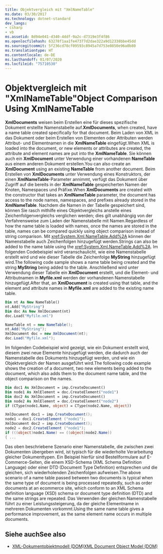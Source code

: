 ```yaml
---
title: Objektvergleich mit "XmlNameTable"
ms.date: 03/30/2017
ms.technology: dotnet-standard
dev_langs:
- csharp
- vb
ms.assetid: 8d94e041-d340-4ddf-9a2c-d7319e3f4f86
ms.openlocfilehash: 63278f1aa1fe47377d2dae322a9d12338bbe45dd
ms.sourcegitcommit: 5f236cd78cf09593c8945a7d753e0850e96a0b80
ms.translationtype: HT
ms.contentlocale: de-DE
ms.lasthandoff: 01/07/2020
ms.locfileid: "75710530"
---
```

# <a name="object-comparison-using-xmlnametable"></a><span data-ttu-id="b16db-102">Objektvergleich mit "XmlNameTable"</span><span class="sxs-lookup"><span data-stu-id="b16db-102">Object Comparison Using XmlNameTable</span></span>
<span data-ttu-id="b16db-103">**XmlDocuments** weisen beim Erstellen eine für dieses spezifische Dokument erstellte Namenstabelle auf.</span><span class="sxs-lookup"><span data-stu-id="b16db-103">**XmlDocuments**, when created, have a name table created specifically for that document.</span></span> <span data-ttu-id="b16db-104">Beim Laden von XML in das Dokument oder beim Erstellen von Elementen oder Attributen werden Attribut- und Elementnamen in die **XmlNameTable** eingefügt.</span><span class="sxs-lookup"><span data-stu-id="b16db-104">When XML is loaded into the document, or new elements or attributes are created, the attribute and element names are put into the **XmlNameTable**.</span></span> <span data-ttu-id="b16db-105">Sie können auch ein **XmlDocument** unter Verwendung einer vorhandenen **NameTable** aus einem anderen Dokument erstellen.</span><span class="sxs-lookup"><span data-stu-id="b16db-105">You can also create an **XmlDocument** using an existing **NameTable** from another document.</span></span> <span data-ttu-id="b16db-106">Beim Erstellen von **XmlDocuments** unter Verwendung eines Konstruktors, der einen **XmlNameTable**-Parameter annimmt, verfügt das Dokument über Zugriff auf die bereits in der **XmlNameTable** gespeicherten Namen der Knoten, Namespaces und Präfixe.</span><span class="sxs-lookup"><span data-stu-id="b16db-106">When **XmlDocuments** are created with the constructor that takes an **XmlNameTable** parameter, the document has access to the node names, namespaces, and prefixes already stored in the **XmlNameTable**.</span></span> <span data-ttu-id="b16db-107">Nachdem die Namen in der Tabelle gespeichert sind, können Sie rasch mithilfe eines Objektvergleichs anstelle eines Zeichenfolgenvergleichs verglichen werden; dies gilt unabhängig von der Verfahrensweise zum Laden der Namenstabelle mit Namen.</span><span class="sxs-lookup"><span data-stu-id="b16db-107">Regardless of how the name table is loaded with names, once the names are stored in the table, names can be compared quickly using object comparison instead of string comparison.</span></span> <span data-ttu-id="b16db-108">Mit <xref:System.Xml.NameTable.Add%2A> können der Namenstabelle auch Zeichenfolgen hinzugefügt werden.</span><span class="sxs-lookup"><span data-stu-id="b16db-108">Strings can also be added to the name table using the <xref:System.Xml.NameTable.Add%2A>.</span></span> <span data-ttu-id="b16db-109">Im folgenden Codebeispiel wird veranschaulicht, wie eine Namenstabelle erstellt wird und wie dieser Tabelle die Zeichenfolge **MyString** hinzugefügt wird.</span><span class="sxs-lookup"><span data-stu-id="b16db-109">The following code sample shows a name table being created and the string **MyString** being added to the table.</span></span> <span data-ttu-id="b16db-110">Anschließend wird unter Verwendung dieser Tabelle ein **XmlDocument** erstellt, und die Element- und Attributnamen in **Myfile.xml** werden der vorhandenen Namenstabelle hinzugefügt.</span><span class="sxs-lookup"><span data-stu-id="b16db-110">After that, an **XmlDocument** is created using that table, and the element and attribute names in **Myfile.xml** are added to the existing name table.</span></span>  
  
```vb  
Dim nt As New NameTable()  
nt.Add("MyString")  
Dim doc As New XmlDocument(nt)  
doc.Load("Myfile.xml")  
```  
  
```csharp  
NameTable nt = new NameTable();  
nt.Add("MyString");  
XmlDocument doc = new XmlDocument(nt);  
doc.Load("Myfile.xml");  
```  
  
 <span data-ttu-id="b16db-111">Im folgenden Codebeispiel wird gezeigt, wie ein Dokument erstellt wird, diesem zwei neue Elemente hinzugefügt werden, die dadurch auch der Namenstabelle des Dokuments hinzugefügt werden, und wie ein Objektvergleich der Namen ausgeführt wird.</span><span class="sxs-lookup"><span data-stu-id="b16db-111">The following code example shows the creation of a document, two new elements being added to the document, which also adds them to the document name table, and the object comparison on the names.</span></span>  
  
```vb  
Dim doc1 As XmlDocument = imp.CreateDocument()  
Dim node1 As XmlElement = doc.CreateElement("node1")  
Dim doc2 As XmlDocument = imp.CreateDocument()  
Dim node2 As XmlElement = doc.CreateElement("node2")  
if (CType(node1.Name, object) = CType(node2.Name, object))  
```  
  
```csharp  
XmlDocument doc1 = imp.CreateDocument();  
node1 = doc1.CreateElement ("node1");  
XmlDocument doc2 = imp.CreateDocument();  
node2 = doc2.CreateElement ("node1");  
if (((object)node1.Name) == ((object)node2.Name))  
{ ...  
```  
  
 <span data-ttu-id="b16db-112">Das oben beschriebene Szenario einer Namenstabelle, die zwischen zwei Dokumenten übergeben wird, ist typisch für die wiederholte Verarbeitung gleicher Dokumenttypen. Ein Beispiel hierfür sind Bestellformulare auf E-Commerce-Seiten, die einem XSD-Schema (XML Schema Definition Language) oder einer DTD (Document Type Definition) entsprechen und die gleichen, sich wiederholenden Zeichenfolgen aufweisen.</span><span class="sxs-lookup"><span data-stu-id="b16db-112">The above scenario of a name table passed between two documents is typical when the same type of document is being processed repeatedly, such as order documents at an ecommerce site, which conform to an XML Schema definition language (XSD) schema or document type definition (DTD) and the same strings are repeated.</span></span> <span data-ttu-id="b16db-113">Das Verwenden der gleichen Namenstabelle führt zu einer Leistungssteigerung, da der gleiche Elementname in mehreren Dokumenten vorkommt.</span><span class="sxs-lookup"><span data-stu-id="b16db-113">Using the same name table gives a performance improvement, as the same element name occurs in multiple documents.</span></span>  
  
## <a name="see-also"></a><span data-ttu-id="b16db-114">Siehe auch</span><span class="sxs-lookup"><span data-stu-id="b16db-114">See also</span></span>

- [<span data-ttu-id="b16db-115">XML-Dokumentobjektmodell (DOM)</span><span class="sxs-lookup"><span data-stu-id="b16db-115">XML Document Object Model (DOM)</span></span>](../../../../docs/standard/data/xml/xml-document-object-model-dom.md)
